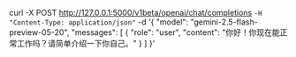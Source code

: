 curl -X POST http://127.0.0.1:5000/v1beta/openai/chat/completions `
-H "Content-Type: application/json" `
-d '{
    "model": "gemini-2.5-flash-preview-05-20",
    "messages": [
        {
            "role": "user",
            "content": "你好！你现在能正常工作吗？请简单介绍一下你自己。"
        }
    ]
}'
